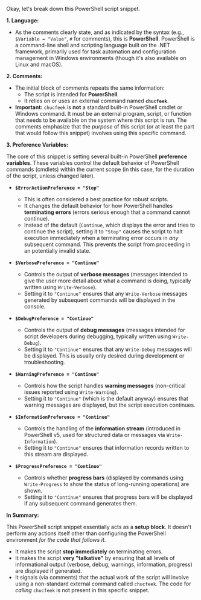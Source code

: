 Okay, let's break down this PowerShell script snippet.

**1. Language:**

*   As the comments clearly state, and as indicated by the syntax (e.g., `$Variable = "Value"`, `#` for comments), this is **PowerShell**. PowerShell is a command-line shell and scripting language built on the .NET framework, primarily used for task automation and configuration management in Windows environments (though it's also available on Linux and macOS).

**2. Comments:**

*   The initial block of comments repeats the same information:
    *   The script is intended for **PowerShell**.
    *   It relies on or uses an external command named **`chucfeek`**.
*   **Important:** `chucfeek` is **not** a standard built-in PowerShell cmdlet or Windows command. It must be an external program, script, or function that needs to be available on the system where this script is run. The comments emphasize that the *purpose* of this script (or at least the part that would follow this snippet) involves using this specific command.

**3. Preference Variables:**

The core of this snippet is setting several built-in PowerShell **preference variables**. These variables control the default behavior of PowerShell commands (cmdlets) within the current scope (in this case, for the duration of the script, unless changed later).

*   **`$ErrorActionPreference = "Stop"`**
    *   This is often considered a best practice for robust scripts.
    *   It changes the default behavior for how PowerShell handles **terminating errors** (errors serious enough that a command cannot continue).
    *   Instead of the default (`Continue`, which displays the error and tries to continue the script), setting it to `"Stop"` causes the script to halt execution immediately when a terminating error occurs in *any* subsequent command. This prevents the script from proceeding in an potentially invalid state.

*   **`$VerbosePreference = "Continue"`**
    *   Controls the output of **verbose messages** (messages intended to give the user more detail about what a command is doing, typically written using `Write-Verbose`).
    *   Setting it to `"Continue"` ensures that any `Write-Verbose` messages generated by subsequent commands will be displayed in the console.

*   **`$DebugPreference = "Continue"`**
    *   Controls the output of **debug messages** (messages intended for script developers during debugging, typically written using `Write-Debug`).
    *   Setting it to `"Continue"` ensures that any `Write-Debug` messages will be displayed. This is usually only desired during development or troubleshooting.

*   **`$WarningPreference = "Continue"`**
    *   Controls how the script handles **warning messages** (non-critical issues reported using `Write-Warning`).
    *   Setting it to `"Continue"` (which is the default anyway) ensures that warning messages are displayed, but the script execution continues.

*   **`$InformationPreference = "Continue"`**
    *   Controls the handling of the **information stream** (introduced in PowerShell v5, used for structured data or messages via `Write-Information`).
    *   Setting it to `"Continue"` ensures that information records written to this stream are displayed.

*   **`$ProgressPreference = "Continue"`**
    *   Controls whether **progress bars** (displayed by commands using `Write-Progress` to show the status of long-running operations) are shown.
    *   Setting it to `"Continue"` ensures that progress bars will be displayed if any subsequent command generates them.

**In Summary:**

This PowerShell script snippet essentially acts as a **setup block**. It doesn't perform any actions itself other than configuring the PowerShell environment *for the code that follows it*.

*   It makes the script **stop immediately** on terminating errors.
*   It makes the script **very "talkative"** by ensuring that all levels of informational output (verbose, debug, warnings, information, progress) are displayed if generated.
*   It signals (via comments) that the actual work of the script will involve using a non-standard external command called `chucfeek`. The code for *calling* `chucfeek` is not present in this specific snippet.